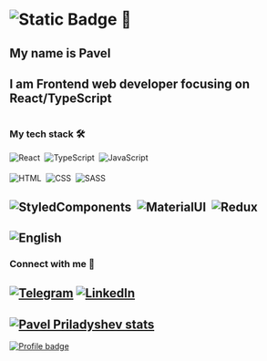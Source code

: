 # ![Static Badge](https://img.shields.io/badge/hello-world!-w?style=for-the-badge&logo=javascript) :wave:
## My name is Pavel
## I am Frontend web developer focusing on React/TypeScript
#
### My tech stack :hammer_and_wrench:
![React](https://img.shields.io/badge/-React-05122A?style=for-the-badge&logo=react)&nbsp;
![TypeScript](https://img.shields.io/badge/-TypeScript-05122A?style=for-the-badge&logo=typescript)&nbsp;
![JavaScript](https://img.shields.io/badge/-JavaScript-05122A?style=for-the-badge&logo=javascript)&nbsp;
####
![HTML](https://img.shields.io/badge/-HTML-05122A?style=for-the-badge&logo=HTML5)&nbsp;
![CSS](https://img.shields.io/badge/-CSS-05122A?style=for-the-badge&logo=CSS3&logoColor=1572B6)&nbsp;
![SASS](https://img.shields.io/badge/-SASS-05122A?style=for-the-badge&logo=sass)&nbsp;
####
![StyledComponents](https://img.shields.io/badge/-StyledComponents-05122A?style=for-the-badge&logo=styledcomponents)&nbsp;
![MaterialUI](https://img.shields.io/badge/-MUI-05122A?style=for-the-badge&logo=mui)&nbsp;
![Redux](https://img.shields.io/badge/-Redux-05122A?style=for-the-badge&logo=redux)&nbsp;
-
![English](https://img.shields.io/badge/English-B1-FFEA00?style=for-the-badge)
-
### Connect with me :speech_balloon:
[![Telegram](https://img.shields.io/badge/Telegram-Aibollit666-FFEA00?style=flat-square&logo=Telegram)](https://t.me/Aibollit666)
[![LinkedIn](https://img.shields.io/badge/LinkedIn-PavelPriladyshev-FFEA00?style=flat-square&logo=LinkedIn)](https://www.linkedin.com/in/pavel-priladyshev)
-
[![Pavel Priladyshev stats](https://github-readme-stats.vercel.app/api?username=aibolit666&show_icons=true&theme=merko&hide=stars,issues)](https://github.com/anuraghazra/github-readme-stats)
-
[![Profile badge](https://www.codewars.com/users/Aibolit666/badges/small)](https://www.codewars.com/users/Aibolit666)
